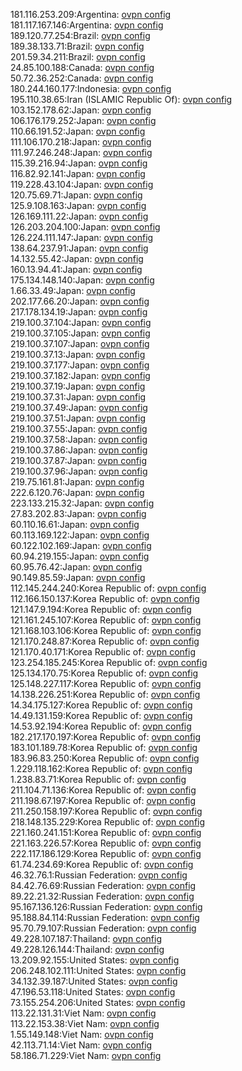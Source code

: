 181.116.253.209:Argentina: [ovpn config](vpn/181_116_253_209.ovpn)  
181.117.167.146:Argentina: [ovpn config](vpn/181_117_167_146.ovpn)  
189.120.77.254:Brazil: [ovpn config](vpn/189_120_77_254.ovpn)  
189.38.133.71:Brazil: [ovpn config](vpn/189_38_133_71.ovpn)  
201.59.34.211:Brazil: [ovpn config](vpn/201_59_34_211.ovpn)  
24.85.100.188:Canada: [ovpn config](vpn/24_85_100_188.ovpn)  
50.72.36.252:Canada: [ovpn config](vpn/50_72_36_252.ovpn)  
180.244.160.177:Indonesia: [ovpn config](vpn/180_244_160_177.ovpn)  
195.110.38.65:Iran (ISLAMIC Republic Of): [ovpn config](vpn/195_110_38_65.ovpn)  
103.152.178.62:Japan: [ovpn config](vpn/103_152_178_62.ovpn)  
106.176.179.252:Japan: [ovpn config](vpn/106_176_179_252.ovpn)  
110.66.191.52:Japan: [ovpn config](vpn/110_66_191_52.ovpn)  
111.106.170.218:Japan: [ovpn config](vpn/111_106_170_218.ovpn)  
111.97.246.248:Japan: [ovpn config](vpn/111_97_246_248.ovpn)  
115.39.216.94:Japan: [ovpn config](vpn/115_39_216_94.ovpn)  
116.82.92.141:Japan: [ovpn config](vpn/116_82_92_141.ovpn)  
119.228.43.104:Japan: [ovpn config](vpn/119_228_43_104.ovpn)  
120.75.69.71:Japan: [ovpn config](vpn/120_75_69_71.ovpn)  
125.9.108.163:Japan: [ovpn config](vpn/125_9_108_163.ovpn)  
126.169.111.22:Japan: [ovpn config](vpn/126_169_111_22.ovpn)  
126.203.204.100:Japan: [ovpn config](vpn/126_203_204_100.ovpn)  
126.224.111.147:Japan: [ovpn config](vpn/126_224_111_147.ovpn)  
138.64.237.91:Japan: [ovpn config](vpn/138_64_237_91.ovpn)  
14.132.55.42:Japan: [ovpn config](vpn/14_132_55_42.ovpn)  
160.13.94.41:Japan: [ovpn config](vpn/160_13_94_41.ovpn)  
175.134.148.140:Japan: [ovpn config](vpn/175_134_148_140.ovpn)  
1.66.33.49:Japan: [ovpn config](vpn/1_66_33_49.ovpn)  
202.177.66.20:Japan: [ovpn config](vpn/202_177_66_20.ovpn)  
217.178.134.19:Japan: [ovpn config](vpn/217_178_134_19.ovpn)  
219.100.37.104:Japan: [ovpn config](vpn/219_100_37_104.ovpn)  
219.100.37.105:Japan: [ovpn config](vpn/219_100_37_105.ovpn)  
219.100.37.107:Japan: [ovpn config](vpn/219_100_37_107.ovpn)  
219.100.37.13:Japan: [ovpn config](vpn/219_100_37_13.ovpn)  
219.100.37.177:Japan: [ovpn config](vpn/219_100_37_177.ovpn)  
219.100.37.182:Japan: [ovpn config](vpn/219_100_37_182.ovpn)  
219.100.37.19:Japan: [ovpn config](vpn/219_100_37_19.ovpn)  
219.100.37.31:Japan: [ovpn config](vpn/219_100_37_31.ovpn)  
219.100.37.49:Japan: [ovpn config](vpn/219_100_37_49.ovpn)  
219.100.37.51:Japan: [ovpn config](vpn/219_100_37_51.ovpn)  
219.100.37.55:Japan: [ovpn config](vpn/219_100_37_55.ovpn)  
219.100.37.58:Japan: [ovpn config](vpn/219_100_37_58.ovpn)  
219.100.37.86:Japan: [ovpn config](vpn/219_100_37_86.ovpn)  
219.100.37.87:Japan: [ovpn config](vpn/219_100_37_87.ovpn)  
219.100.37.96:Japan: [ovpn config](vpn/219_100_37_96.ovpn)  
219.75.161.81:Japan: [ovpn config](vpn/219_75_161_81.ovpn)  
222.6.120.76:Japan: [ovpn config](vpn/222_6_120_76.ovpn)  
223.133.215.32:Japan: [ovpn config](vpn/223_133_215_32.ovpn)  
27.83.202.83:Japan: [ovpn config](vpn/27_83_202_83.ovpn)  
60.110.16.61:Japan: [ovpn config](vpn/60_110_16_61.ovpn)  
60.113.169.122:Japan: [ovpn config](vpn/60_113_169_122.ovpn)  
60.122.102.169:Japan: [ovpn config](vpn/60_122_102_169.ovpn)  
60.94.219.155:Japan: [ovpn config](vpn/60_94_219_155.ovpn)  
60.95.76.42:Japan: [ovpn config](vpn/60_95_76_42.ovpn)  
90.149.85.59:Japan: [ovpn config](vpn/90_149_85_59.ovpn)  
112.145.244.240:Korea Republic of: [ovpn config](vpn/112_145_244_240.ovpn)  
112.166.150.137:Korea Republic of: [ovpn config](vpn/112_166_150_137.ovpn)  
121.147.9.194:Korea Republic of: [ovpn config](vpn/121_147_9_194.ovpn)  
121.161.245.107:Korea Republic of: [ovpn config](vpn/121_161_245_107.ovpn)  
121.168.103.106:Korea Republic of: [ovpn config](vpn/121_168_103_106.ovpn)  
121.170.248.87:Korea Republic of: [ovpn config](vpn/121_170_248_87.ovpn)  
121.170.40.171:Korea Republic of: [ovpn config](vpn/121_170_40_171.ovpn)  
123.254.185.245:Korea Republic of: [ovpn config](vpn/123_254_185_245.ovpn)  
125.134.170.75:Korea Republic of: [ovpn config](vpn/125_134_170_75.ovpn)  
125.148.227.117:Korea Republic of: [ovpn config](vpn/125_148_227_117.ovpn)  
14.138.226.251:Korea Republic of: [ovpn config](vpn/14_138_226_251.ovpn)  
14.34.175.127:Korea Republic of: [ovpn config](vpn/14_34_175_127.ovpn)  
14.49.131.159:Korea Republic of: [ovpn config](vpn/14_49_131_159.ovpn)  
14.53.92.194:Korea Republic of: [ovpn config](vpn/14_53_92_194.ovpn)  
182.217.170.197:Korea Republic of: [ovpn config](vpn/182_217_170_197.ovpn)  
183.101.189.78:Korea Republic of: [ovpn config](vpn/183_101_189_78.ovpn)  
183.96.83.250:Korea Republic of: [ovpn config](vpn/183_96_83_250.ovpn)  
1.229.118.162:Korea Republic of: [ovpn config](vpn/1_229_118_162.ovpn)  
1.238.83.71:Korea Republic of: [ovpn config](vpn/1_238_83_71.ovpn)  
211.104.71.136:Korea Republic of: [ovpn config](vpn/211_104_71_136.ovpn)  
211.198.67.197:Korea Republic of: [ovpn config](vpn/211_198_67_197.ovpn)  
211.250.158.197:Korea Republic of: [ovpn config](vpn/211_250_158_197.ovpn)  
218.148.135.229:Korea Republic of: [ovpn config](vpn/218_148_135_229.ovpn)  
221.160.241.151:Korea Republic of: [ovpn config](vpn/221_160_241_151.ovpn)  
221.163.226.57:Korea Republic of: [ovpn config](vpn/221_163_226_57.ovpn)  
222.117.186.129:Korea Republic of: [ovpn config](vpn/222_117_186_129.ovpn)  
61.74.234.69:Korea Republic of: [ovpn config](vpn/61_74_234_69.ovpn)  
46.32.76.1:Russian Federation: [ovpn config](vpn/46_32_76_1.ovpn)  
84.42.76.69:Russian Federation: [ovpn config](vpn/84_42_76_69.ovpn)  
89.22.21.32:Russian Federation: [ovpn config](vpn/89_22_21_32.ovpn)  
95.167.136.126:Russian Federation: [ovpn config](vpn/95_167_136_126.ovpn)  
95.188.84.114:Russian Federation: [ovpn config](vpn/95_188_84_114.ovpn)  
95.70.79.107:Russian Federation: [ovpn config](vpn/95_70_79_107.ovpn)  
49.228.107.187:Thailand: [ovpn config](vpn/49_228_107_187.ovpn)  
49.228.126.144:Thailand: [ovpn config](vpn/49_228_126_144.ovpn)  
13.209.92.155:United States: [ovpn config](vpn/13_209_92_155.ovpn)  
206.248.102.111:United States: [ovpn config](vpn/206_248_102_111.ovpn)  
34.132.39.187:United States: [ovpn config](vpn/34_132_39_187.ovpn)  
47.196.53.118:United States: [ovpn config](vpn/47_196_53_118.ovpn)  
73.155.254.206:United States: [ovpn config](vpn/73_155_254_206.ovpn)  
113.22.131.31:Viet Nam: [ovpn config](vpn/113_22_131_31.ovpn)  
113.22.153.38:Viet Nam: [ovpn config](vpn/113_22_153_38.ovpn)  
1.55.149.148:Viet Nam: [ovpn config](vpn/1_55_149_148.ovpn)  
42.113.71.14:Viet Nam: [ovpn config](vpn/42_113_71_14.ovpn)  
58.186.71.229:Viet Nam: [ovpn config](vpn/58_186_71_229.ovpn)  
